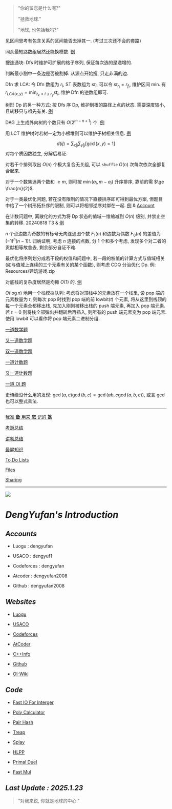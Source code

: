 > "你的留恋是什么呢?"
> 
> "拯救地球."
> 
> "地球, 也包括我吗?"

见区间思考有包含关系的区间能否去掉其一. (考过三次还不会的套路)

同余最短路数组居然还能换模数. [例](https://www.luogu.com.cn/problem/P4156)

搜连通块: Dfs 时维护可扩展的格子序列, 保证每次选的是递增的.

判断最小割中一条边是否被割掉: 从源点开始搜, 只走非满的边.

Dfn 求 LCA: 令 Dfn 数组为 $r_i$, ST 表数组为 $st_i$, 可以令 $st_{r_i} = r_{f_i}$, 维护区间 min. 有 $r_{LCA(x, y)} = \min_{r_x < i \le r_y} st_i$, 维护 Dfn 的逆数组即可.

树形 Dp 的另一种方式: 按 Dfs 序 Dp, 维护到根的路径上点的状态. 需要深度较小, 且转移只与祖先有关. [例](https://www.luogu.com.cn/problem/P3577)

DAG 上生成外向树的个数只有 $O(2^{m - n + 1})$ 个. [例](https://qoj.ac/problem/6406)

用 LCT 维护树时若树一定为小根堆则可以维护子树相关信息. [例](https://qoj.ac/problem/7760)

$$d(ij) = \sum_{x|i}\sum_{y|j}[\gcd(x, y)=1]$$
对每个质因数独立, 分解后易证.

对若干个排列取出 $O(n)$ 个极大复合无关组, 可以 ``shuffle`` $O(n)$ 次每次依次全部复合起来.

对于一个数集选两个数和 $\ge m$, 则可按 $\min(a_i, m - a_i)$ 升序排序, 靠前的需 $\ge \frac{m}{2}$.

对于一类最优化问题, 若在没有限制的情况下直接排序即可得到最优方案, 但题目中给了一个树形拓扑序的限制, 则可以将相邻逆序对绑在一起. [例](https://acm.hdu.edu.cn/contest/problem?cid=1131&pid=1001) & [Account](https://www.luogu.com.cn/paste/o08ha6jb)

在计数问题中, 离散化的方式为将 Dp 状态的值域一维缩减到 $O(n)$ 级别, 并禁止空集的转移. 20240818 T3 & [例](https://qoj.ac/problem/1084)

$n$ 个点边数为奇数的有标号无向连通图个数 $F_1(n)$ 和边数为偶数 $F_0(n)$ 的差值为 $(-1)^n(n-1)!$. 归纳证明, 考虑 $n$ 连接的点数, 分 1 个和多个考虑, 发现多个对二者的贡献相等故舍去, 剩余部分自证不难.

最优化将序列划分成若干段的权值和问题中, 若一段的权值的计算方式与值域相关 (如与值域上连续的三个元素有关的某个函数), 则考虑 CDQ 分治优化 Dp. 例: Resources/建筑游戏.zip

对底栈的复杂度居然是均摊 $O(1)$ 的. [例](https://www.luogu.com.cn/problem/CF2026F)

$O(\log n)$ 地用一个栈模拟队列: 考虑将对顶栈中的元素放在一个栈里, 设 pop 端的元素数量为 $t$, 则每次 pop 时找到 pop 端的前 $\text{lowbit}(t)$ 个元素, 将从这里到栈顶的每一个元素全都移出栈, 先加入刚刚被移出栈的 push 端元素, 再加入 pop 端元素. 若 $t=0$ 则将栈全部弹出并翻转后再插入, 则所有的 push 端元素变为 pop 端元素. 使用 $\text{lowbit}$ 可以看作将 pop 端元素二进制分组.

[一道数学题](https://www.luogu.com.cn/article/ueohh8lt)

[又一道数学题](https://www.luogu.com.cn/article/7d3j944s)

[双一道数学题](https://www.luogu.com.cn/article/lc9tfr5v)

[一道计数题](https://www.luogu.com.cn/article/qpk41kv1)

[又一道计数题](https://www.luogu.com.cn/article/6bpx8onp)

[一道 OI 题](https://www.luogu.com.cn/article/xr76q3sa)

史诗级没什么用的发现: $\gcd(a,c) \gcd(b,c) = \gcd(ab,c \gcd(a,b,c))$, 或言 $\gcd$ 也可以整式乘法.

----

[我准 **备** 用来 **忘** 记的 **箓**](https://www.luogu.com.cn/paste/lvmrhjxm)

[考逝总结](https://www.luogu.com.cn/article/sd8bpaa1)

[讲氪总结](https://www.luogu.com.cn/article/bn0cnhaw)

[最腥知识](https://www.luogu.com.cn/article/ft3tx54e)

[To Do Lists](https://www.luogu.com.cn/paste/lcysbo18)

[Files](https://www.luogu.com.cn/team/33225#file)

[Sharing](https://www.luogu.com.cn/paste/frklj4he)

---

![](https://moe.jitsu.top/img)

# *DengYufan's Introduction*

## *Accounts*
- Luogu : dengyufan

- USACO : dengyuf1

- Codeforces : dengyufan

- Atcoder : dengyufan2008

- Github : dengyufan2008

## *Websites*
- [Luogu](http://www.luogu.com.cn)

- [USACO](https://train.usaco.org)

- [Codeforces](https://codeforces.com)

- [AtCoder](https://atcoder.jp)

- [C++Info](https://zh.cppreference.com/w/%E9%A6%96%E9%A1%B5)

- [Github](https://github.com)

- [OI-Wiki](https://oiwiki.com)

## *Code*
- [Fast IO For Interger](https://www.luogu.com.cn/paste/a6g4tzxa)

- [Poly Calculator](https://www.luogu.com.cn/paste/otlhoocq)

- [Pair Hash](https://www.luogu.com.cn/paste/bwkr5zb3)

- [Treap](https://www.luogu.com.cn/paste/201bgmoy)

- [Splay](https://www.luogu.com.cn/paste/t1c5l25d)

- [HLPP](https://www.luogu.com.cn/paste/1ltjkyl7)

- [Primal Duel](https://www.luogu.com.cn/paste/s1nawmeh)

- [Fast Mul](https://www.luogu.com.cn/paste/bmjrtlws)

## *Last Update : 2025.1.23*

> "对我来说, 你就是地球的中心."
